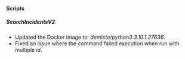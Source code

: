 
#### Scripts
##### SearchIncidentsV2
- Updated the Docker image to: *demisto/python3:3.10.1.27636*.
- Fixed an issue where the command failed execution when run with multiple *id*.
